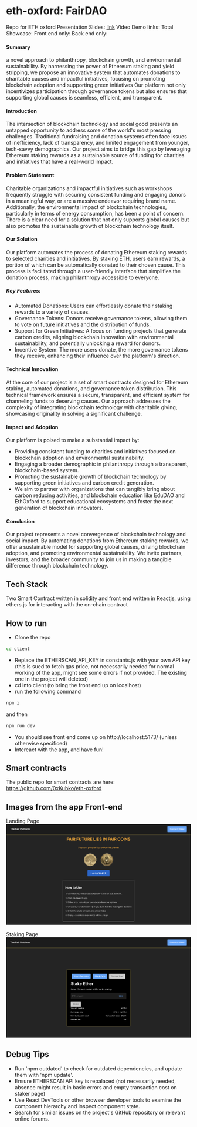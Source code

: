 # eth-oxford: FairDAO
Repo for ETH oxford
Presentation Slides: [link](https://www.canva.com/design/DAF_HgzjCYI/goHU_-n1VYZmEhzQjPY8Ow/view?utm_content=DAF_HgzjCYI&utm_campaign=designshare&utm_medium=link&utm_source=editor)
Video Demo links:
Total Showcase:
Front end only:
Back end only: 


#### Summary
a novel approach to philanthropy, blockchain growth, and environmental sustainability. By harnessing the power of Ethereum staking and yield stripping, we propose an innovative system that automates donations to charitable causes and impactful initiatives, focusing on promoting blockchain adoption and supporting green initiatives Our platform not only incentivizes participation through governance tokens but also ensures that supporting global causes is seamless, efficient, and transparent.

#### Introduction
The intersection of blockchain technology and social good presents an untapped opportunity to address some of the world's most pressing challenges. Traditional fundraising and donation systems often face issues of inefficiency, lack of transparency, and limited engagement from younger, tech-savvy demographics. Our project aims to bridge this gap by leveraging Ethereum staking rewards as a sustainable source of funding for charities and initiatives that have a real-world impact.

#### Problem Statement
Charitable organizations and impactful initiatives such as workshops frequently struggle with securing consistent funding and engaging donors in a meaningful way, or are a massive endeavor requiring brand name. Additionally, the environmental impact of blockchain technologies, particularly in terms of energy consumption, has been a point of concern. There is a clear need for a solution that not only supports global causes but also promotes the sustainable growth of blockchain technology itself.

#### Our Solution
Our platform automates the process of donating Ethereum staking rewards to selected charities and initiatives. By staking ETH, users earn rewards, a portion of which can be automatically donated to their chosen cause. This process is facilitated through a user-friendly interface that simplifies the donation process, making philanthropy accessible to everyone.

##### Key Features:
- Automated Donations: Users can effortlessly donate their staking rewards to a variety of causes.
- Governance Tokens: Donors receive governance tokens, allowing them to vote on future initiatives and the distribution of funds.
- Support for Green Initiatives: A focus on funding projects that generate carbon credits, aligning blockchain innovation with environmental sustainability, and potentially unlocking a reward for donors.
- Incentive System: The more users donate, the more governance tokens they receive, enhancing their influence over the platform's direction.

#### Technical Innovation
At the core of our project is a set of smart contracts designed for Ethereum staking, automated donations, and governance token distribution. This technical framework ensures a secure, transparent, and efficient system for channeling funds to deserving causes. Our approach addresses the complexity of integrating blockchain technology with charitable giving, showcasing originality in solving a significant challenge.

#### Impact and Adoption
Our platform is poised to make a substantial impact by:
- Providing consistent funding to charities and initiatives focused on blockchain adoption and environmental sustainability.
- Engaging a broader demographic in philanthropy through a transparent, blockchain-based system.
- Promoting the sustainable growth of blockchain technology by supporting green initiatives and carbon credit generation.
- We aim to partner with organizations that can tangibly bring about carbon reducing activities, and blockchain education like EduDAO and EthOxford to support educational ecosystems and foster the next generation of blockchain innovators.

#### Conclusion
Our project represents a novel convergence of blockchain technology and social impact. By automating donations from Ethereum staking rewards, we offer a sustainable model for supporting global causes, driving blockchain adoption, and promoting environmental sustainability. We invite partners, investors, and the broader community to join us in making a tangible difference through blockchain technology.

## Tech Stack 
Two Smart Contract written in solidity and front end written in Reactjs, using ethers.js for interacting with the on-chain contract

## How to run 
- Clone the repo 
```bash
cd client
```
- Replace the ETHERSCAN_API_KEY in constants.js with your own API key (this is sued to fetch gas price, not necessarily needed for normal working of the app, might see some errors if not provided. The existing one in the project will deleted)
- cd into client (to bring the front end up on lcoalhost)
- run the following command
```bash
npm i 
```
 and then 

 ```bash
 npm run dev
 ```

- You should see front end come up on  http://localhost:5173/ (unless otherwise specificed)
- Intereact with the app, and have fun!

## Smart contracts
The public repo for smart contracts are here:
https://github.com/0xKubko/eth-oxford

## Images from the app Front-end
Landing Page
![Landing Page](./client/public/landingPage.png)

Staking Page
![Staking Page](./client/public/stakerPage.png)

## Debug Tips 
- Run 'npm outdated' to check for outdated dependencies, and update them with 'npm update'.
- Ensure ETHERSCAN API key is repalaced (not necessarily needed, absence might result in basic errors and empty transaction cost on staker page)
- Use React DevTools or other browser developer tools to examine the component hierarchy and inspect component state.
- Search for similar issues on the project's GitHub repository or relevant online forums.

